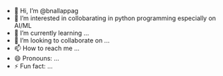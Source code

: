 - 👋 Hi, I’m @bnallappag
- 👀 I’m interested in collobarating in python programming especially on AI/ML
- 🌱 I’m currently learning ...
- 💞️ I’m looking to collaborate on ...
- 📫 How to reach me ...
- 😄 Pronouns: ...
- ⚡ Fun fact: ...

<!---
bnallappag/bnallappag is a ✨ special ✨ repository because its `README.md` (this file) appears on your GitHub profile.
You can click the Preview link to take a look at your changes.
--->
